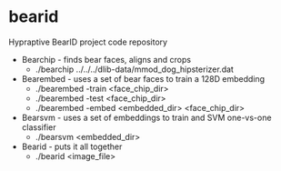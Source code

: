 # bearid
Hypraptive BearID project code repository

* Bearchip - finds bear faces, aligns and crops
  * ./bearchip ../../../dlib-data/mmod_dog_hipsterizer.dat <IMG or DIR>
* Bearembed - uses a set of bear faces to train a 128D embedding
  * ./bearembed -train <face_chip_dir>
  * ./bearembed -test <face_chip_dir>
  * ./bearembed -embed <embedded_dir> <face_chip_dir>
* Bearsvm - uses a set of embeddings to train and SVM one-vs-one classifier
  * ./bearsvm <embedded_dir>
* Bearid - puts it all together
  * ./bearid <image_file>
